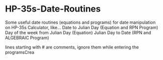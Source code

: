 # HP-35s-Date-Routines

Some useful date routines (equations and programs) for date manipulation on HP-35s Calculator, like...
Date to Julian Day (Equation and RPN Program)
Day of the week from Julian Day (Equation)
Julian Day to Date (RPN and ALGEBRAIC Program)

lines starting with # are comments, ignore them while entering the programsCrea
